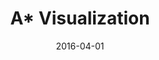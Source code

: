 ---
layout: project
type: project
image: images/astar.gif
title: A* Visualization
projecturl: http://kejriwalrahul.github.io/A-Star-Visualization/
demo: true
# All dates must be YYYY-MM-DD format!
date: 2016-04-01
labels:
  - Python
  - graphviz
  - AI
summary: 
    Project that shows execution paths for A-Star Search algorithm and compares with Greedy BFS and Djikstra
---